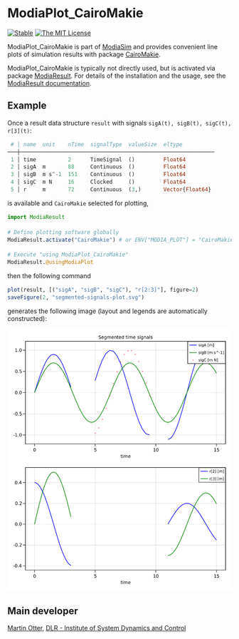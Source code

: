 # ModiaPlot_CairoMakie

[![Stable](https://img.shields.io/badge/docs-stable-blue.svg)](https://modiasim.github.io/ModiaResult.jl/stable/index.html)
[![The MIT License](https://img.shields.io/badge/license-MIT-brightgreen.svg?style=flat-square)](https://github.com/ModiaSim/ModiaResult.jl/blob/master/LICENSE.md)

ModiaPlot_CairoMakie is part of [ModiaSim](https://modiasim.github.io/docs/)
and provides convenient line plots of simulation results with package
[CairoMakie](https://github.com/JuliaPlots/CairoMakie.jl).

ModiaPlot_CairoMakie is typically not directly used, but is activated via package
[ModiaResult](https://github.com/ModiaSim/ModiaResult.jl).
For details of the installation and the usage, 
see the [ModiaResult documentation](https://modiasim.github.io/ModiaResult.jl/stable/index.html).


## Example

Once a result data structure `result` with signals `sigA(t), sigB(t), sigC(t), r[3](t)`:

```julia
 # │ name  unit    nTime  signalType  valueSize  eltype          
───┼─────────────────────────────────────────────────────────────
 1 │ time          2      TimeSignal  ()         Float64
 2 │ sigA  m       88     Continuous  ()         Float64
 3 │ sigB  m s^-1  151    Continuous  ()         Float64
 4 │ sigC  m N     16     Clocked     ()         Float64
 5 │ r     m       72     Continuous  (3,)       Vector{Float64}
 ```
 
is available and `CairoMakie` selected for plotting, 

```julia
import ModiaResult

# Define plotting software globally
ModiaResult.activate("CairoMakie") # or ENV["MODIA_PLOT"] = "CairoMakie"
                
# Execute "using ModiaPlot_CairoMakie"                              
ModiaResult.@usingModiaPlot
```

then the following command

```julia
plot(result, [("sigA", "sigB", "sigC"), "r[2:3]"], figure=2)
saveFigure(2, "segmented-signals-plot.svg")
```

generates the following image (layout and legends are automatically constructed):

![SegmentedSignalsPlot](docs/resources/images/segmented-signals-plot.svg)


## Main developer

[Martin Otter](https://rmc.dlr.de/sr/en/staff/martin.otter/),
[DLR - Institute of System Dynamics and Control](https://www.dlr.de/sr/en)
